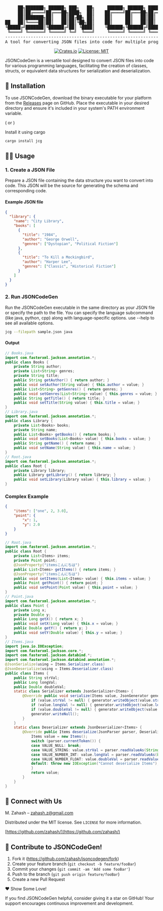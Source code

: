 <div align="center">

<pre>
     ██╗███████╗ ██████╗ ███╗   ██╗     ██████╗ ██████╗ ██████╗ ███████╗ ██████╗ ███████╗███╗   ██╗
     ██║██╔════╝██╔═══██╗████╗  ██║    ██╔════╝██╔═══██╗██╔══██╗██╔════╝██╔════╝ ██╔════╝████╗  ██║
     ██║███████╗██║   ██║██╔██╗ ██║    ██║     ██║   ██║██║  ██║█████╗  ██║  ███╗█████╗  ██╔██╗ ██║
██   ██║╚════██║██║   ██║██║╚██╗██║    ██║     ██║   ██║██║  ██║██╔══╝  ██║   ██║██╔══╝  ██║╚██╗██║
╚█████╔╝███████║╚██████╔╝██║ ╚████║    ╚██████╗╚██████╔╝██████╔╝███████╗╚██████╔╝███████╗██║ ╚████║
 ╚════╝ ╚══════╝ ╚═════╝ ╚═╝  ╚═══╝     ╚═════╝ ╚═════╝ ╚═════╝ ╚══════╝ ╚═════╝ ╚══════╝╚═╝  ╚═══╝
---------------------------------------------------------------------------------------------------
A tool for converting JSON files into code for multiple programming languages. Made with ❤️ using 🦀
</pre>

[![Crates.io](https://img.shields.io/crates/v/jcg.svg)](https://crates.io/crates/jcg)
[![License: MIT](https://img.shields.io/badge/License-MIT-yellow.svg)](https://opensource.org/licenses/MIT)

</div>

JSONCodeGen is a versatile tool designed to convert JSON files into code for various programming languages, facilitating the creation of classes, structs, or equivalent data structures for serialization and deserialization.

## 🚀 Installation

To use JSONCodeGen, download the binary executable for your platform from the [Releases](https://github.com/zahash/jsoncodegen/releases) page on GitHub. Place the executable in your desired directory and ensure it's included in your system's PATH environment variable.

( or )

Install it using cargo

```sh
cargo install jcg
```

## 🧑‍💻 Usage

### 1. Create a JSON File

Prepare a JSON file containing the data structure you want to convert into code. This JSON will be the source for generating the schema and corresponding code.

#### Example JSON file

```json
{
  "library": {
    "name": "City Library",
    "books": [
      {
        "title": "1984",
        "author": "George Orwell",
        "genres": ["Dystopian", "Political Fiction"]
      },
      {
        "title": "To Kill a Mockingbird",
        "author": "Harper Lee",
        "genres": ["Classic", "Historical Fiction"]
      }
    ]
  }
}
```

### 2. Run JSONCodeGen

Run the JSONCodeGen executable in the same directory as your JSON file or specify the path to the file. You can specify the language subcommand (like java, python, cpp) along with language-specific options. use --help to see all available options.

```sh
jcg --filepath sample.json java
```

#### Output

```java
// Books.java
import com.fasterxml.jackson.annotation.*;
public class Books {
    private String author;
    private List<String> genres;
    private String title;
    public String getAuthor() { return author; }
    public void setAuthor(String value) { this.author = value; }
    public List<String> getGenres() { return genres; }
    public void setGenres(List<String> value) { this.genres = value; }
    public String getTitle() { return title; }
    public void setTitle(String value) { this.title = value; }
}
// Library.java
import com.fasterxml.jackson.annotation.*;
public class Library {
    private List<Books> books;
    private String name;
    public List<Books> getBooks() { return books; }
    public void setBooks(List<Books> value) { this.books = value; }
    public String getName() { return name; }
    public void setName(String value) { this.name = value; }
}
// Root.java
import com.fasterxml.jackson.annotation.*;
public class Root {
    private Library library;
    public Library getLibrary() { return library; }
    public void setLibrary(Library value) { this.library = value; }
}
```

### Complex Example

```json
{
    "items": ["one", 2, 3.0],
    "point": {
        "x": 1,
        "y": 2.0
    }
}
```

```java
// Root.java
import com.fasterxml.jackson.annotation.*;
public class Root {
    private List<Items> items;
    private Point point;
    @JsonProperty("itemsこんにちは")
    public List<Items> getItems() { return items; }
    @JsonProperty("itemsこんにちは")
    public void setItems(List<Items> value) { this.items = value; }
    public Point getPoint() { return point; }
    public void setPoint(Point value) { this.point = value; }
}
// Point.java
import com.fasterxml.jackson.annotation.*;
public class Point {
    private Long x;
    private Double y;
    public Long getX() { return x; }
    public void setX(Long value) { this.x = value; }
    public Double getY() { return y; }
    public void setY(Double value) { this.y = value; }
}
// Items.java
import java.io.IOException;
import com.fasterxml.jackson.core.*;
import com.fasterxml.jackson.databind.*;
import com.fasterxml.jackson.databind.annotation.*;
@JsonSerialize(using = Items.Serializer.class)
@JsonDeserialize(using = Items.Deserializer.class)
public class Items {
    public String strVal;
    public Long longVal;
    public Double doubleVal;
    static class Serializer extends JsonSerializer<Items> {
        @Override public void serialize(Items value, JsonGenerator generator, SerializerProvider serializer) throws IOException {
            if (value.strVal != null) { generator.writeObject(value.strVal); return; }
            if (value.longVal != null) { generator.writeObject(value.longVal); return; }
            if (value.doubleVal != null) { generator.writeObject(value.doubleVal); return; }
            generator.writeNull();
        }
    }
    static class Deserializer extends JsonDeserializer<Items> {
        @Override public Items deserialize(JsonParser parser, DeserializationContext ctx) throws IOException {
            Items value = new Items();
            switch (parser.currentToken()) {
            case VALUE_NULL: break;
            case VALUE_STRING: value.strVal = parser.readValueAs(String.class); break;
            case VALUE_NUMBER_INT: value.longVal = parser.readValueAs(Long.class); break;
            case VALUE_NUMBER_FLOAT: value.doubleVal = parser.readValueAs(Double.class); break;
            default: throw new IOException("Cannot deserialize Items");
            }
            return value;
        }
    }
}
```

## 🌟 Connect with Us

M. Zahash – zahash.z@gmail.com

Distributed under the MIT license. See `LICENSE` for more information.

[https://github.com/zahash/](https://github.com/zahash/)

## 🤝 Contribute to JSONCodeGen!

1. Fork it (<https://github.com/zahash/jsoncodegen/fork>)
2. Create your feature branch (`git checkout -b feature/fooBar`)
3. Commit your changes (`git commit -am 'Add some fooBar'`)
4. Push to the branch (`git push origin feature/fooBar`)
5. Create a new Pull Request

❤️ Show Some Love!

If you find JSONCodeGen helpful, consider giving it a star on GitHub! Your support encourages continuous improvement and development.
